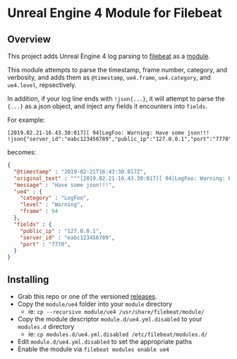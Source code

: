 # Unreal Engine 4 Module for Filebeat

## Overview

This project adds Unreal Engine 4 log parsing to [filebeat](https://www.elastic.co/products/beats/filebeat) as a [module](https://www.elastic.co/guide/en/beats/filebeat/current/filebeat-modules-overview.html).

This module attempts to parse the timestamp, frame number, category, and verbosity, and adds them as `@timestamp`, `ue4.frame`, `ue4.category`, and `ue4.level`, repsectively.

In addition, if your log line ends with `!json{...}`, it will attempt to parse the `{...}` as a json object, and inject any fields it encounters into `fields`.

For example:

```text
[2019.02.21-16.43.30:017][ 94]LogFoo: Warning: Have some json!!! !json{"server_id":"eabc123456789","public_ip":"127.0.0.1","port":"7770"}
```

becomes:

```json
{
  "@timestamp" : "2019-02-21T16:43:30.017Z",
  "original_text" : """[2019.02.21-16.43.30:017][ 94]LogFoo: Warning: Have some json!!! !json{\"server_id\":\"eabc123456789\",\"public_ip\":\"127.0.0.1\",\"port\":\"7770\"}""",
  "message" : "Have some json!!!",
  "ue4" : {
    "category" : "LogFoo",
    "level" : "Warning",
    "frame" : 94
  },
  "fields" : {
    "public_ip" : "127.0.0.1",
    "server_id" : "eabc123456789",
    "port" : "7770",
  }
}
```

## Installing

- Grab this repo or one of the versioned [releases](https://github.com/proletariatgames/filebeat-ue4-module/releases).
- Copy the `module/ue4` folder into your `module` directory
  - ie: `cp --recursive module/ue4 /usr/share/filebeat/module/`
- Copy the module descriptor `module.d/ue4.yml.disabled` to your `modules.d` directory
  - ie: `cp modules.d/ue4.yml.disabled /etc/filebeat/modules.d/`
- Edit `module.d/ue4.yml.disabled` to set the appropriate paths
- Enable the module via `filebeat modules enable ue4`

